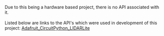 Due to this being a hardware based project, there is no API associated with it.<br><br>
Listed below are links to the API's which were used in development of this project:
[Adafruit_CircuitPython_LIDARLite](https://github.com/adafruit/Adafruit_CircuitPython_LIDARLite)
